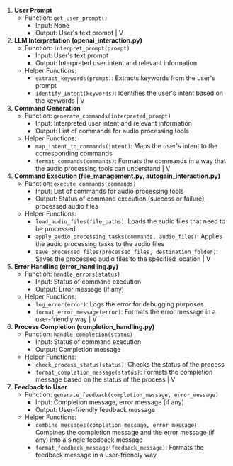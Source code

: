1. **User Prompt**
    - Function: `get_user_prompt()`
        - Input: None
        - Output: User's text prompt
    |
    V
2. **LLM Interpretation (openai_interaction.py)**
    - Function: `interpret_prompt(prompt)`
        - Input: User's text prompt
        - Output: Interpreted user intent and relevant information
    - Helper Functions:
        - `extract_keywords(prompt)`: Extracts keywords from the user's prompt
        - `identify_intent(keywords)`: Identifies the user's intent based on the keywords
    |
    V
3. **Command Generation**
    - Function: `generate_commands(interpreted_prompt)`
        - Input: Interpreted user intent and relevant information
        - Output: List of commands for audio processing tools
    - Helper Functions:
        - `map_intent_to_commands(intent)`: Maps the user's intent to the corresponding commands
        - `format_commands(commands)`: Formats the commands in a way that the audio processing tools can understand
    |
    V
4. **Command Execution (file_management.py, autogain_interaction.py)**
    - Function: `execute_commands(commands)`
        - Input: List of commands for audio processing tools
        - Output: Status of command execution (success or failure), processed audio files
    - Helper Functions:
        - `load_audio_files(file_paths)`: Loads the audio files that need to be processed
        - `apply_audio_processing_tasks(commands, audio_files)`: Applies the audio processing tasks to the audio files
        - `save_processed_files(processed_files, destination_folder)`: Saves the processed audio files to the specified location
    |
    V
5. **Error Handling (error_handling.py)**
    - Function: `handle_errors(status)`
        - Input: Status of command execution
        - Output: Error message (if any)
    - Helper Functions:
        - `log_error(error)`: Logs the error for debugging purposes
        - `format_error_message(error)`: Formats the error message in a user-friendly way
    |
    V
6. **Process Completion (completion_handling.py)**
    - Function: `handle_completion(status)`
        - Input: Status of command execution
        - Output: Completion message
    - Helper Functions:
        - `check_process_status(status)`: Checks the status of the process
        - `format_completion_message(status)`: Formats the completion message based on the status of the process
    |
    V
7. **Feedback to User**
    - Function: `generate_feedback(completion_message, error_message)`
        - Input: Completion message, error message (if any)
        - Output: User-friendly feedback message
    - Helper Functions:
        - `combine_messages(completion_message, error_message)`: Combines the completion message and the error message (if any) into a single feedback message
        - `format_feedback_message(feedback_message)`: Formats the feedback message in a user-friendly way
